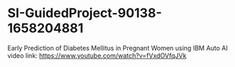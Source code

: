 # SI-GuidedProject-90138-1658204881
Early Prediction of Diabetes Mellitus in Pregnant Women using IBM Auto AI
video link: https://www.youtube.com/watch?v=fVxdOVfqJVk
